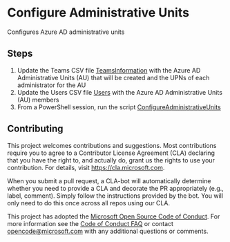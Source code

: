 # Configure Administrative Units

Configures Azure AD administrative units

## Steps

1. Update the Teams CSV file [TeamsInformation](../data/teamsInformation.csv) with the Azure AD Administrative Units (AU) that will be created and the UPNs of each administrator for the AU
2. Update the Users CSV file [Users](../data/users.csv) with the Azure AD Administrative Units (AU) members
3. From a PowerShell session, run the script [ConfigureAdministrativeUnits](../scripts/ConfigureAdministrativeUnits.ps1)

## Contributing

This project welcomes contributions and suggestions. Most contributions require you to agree to a Contributor License Agreement (CLA) declaring that you have the right to, and actually do, grant us the rights to use your contribution. For details, visit https://cla.microsoft.com.

When you submit a pull request, a CLA-bot will automatically determine whether you need to provide a CLA and decorate the PR appropriately (e.g., label, comment). Simply follow the instructions provided by the bot. You will only need to do this once across all repos using our CLA.

This project has adopted the [Microsoft Open Source Code of Conduct](https://opensource.microsoft.com/codeofconduct/). For more information see the [Code of Conduct FAQ](https://opensource.microsoft.com/codeofconduct/faq/) or contact opencode@microsoft.com with any additional questions or comments.